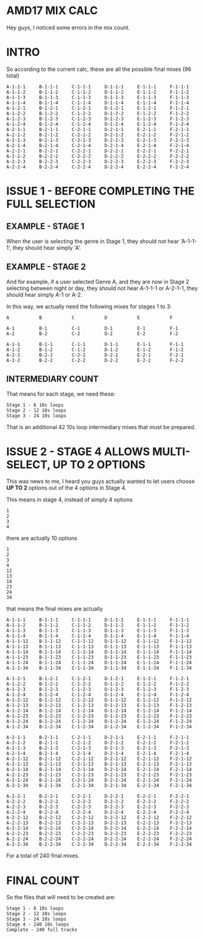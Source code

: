 # AMD17 MIX CALC

Hey guys, I noticed some errors in the mix count.

# INTRO

So according to the current calc, these are all the possible final mixes (96 total)

```
A-1-1-1     B-1-1-1     C-1-1-1     D-1-1-1     E-1-1-1     F-1-1-1
A-1-1-2     B-1-1-2     C-1-1-2     D-1-1-2     E-1-1-2     F-1-1-2
A-1-1-3     B-1-1-3     C-1-1-3     D-1-1-3     E-1-1-3     F-1-1-3
A-1-1-4     B-1-1-4     C-1-1-4     D-1-1-4     E-1-1-4     F-1-1-4
A-1-2-1     B-1-2-1     C-1-2-1     D-1-2-1     E-1-2-1     F-1-2-1
A-1-2-2     B-1-2-2     C-1-2-2     D-1-2-2     E-1-2-2     F-1-2-2
A-1-2-3     B-1-2-3     C-1-2-3     D-1-2-3     E-1-2-3     F-1-2-3
A-1-2-4     B-1-2-4     C-1-2-4     D-1-2-4     E-1-2-4     F-1-2-4
A-2-1-1     B-2-1-1     C-2-1-1     D-2-1-1     E-2-1-1     F-2-1-1
A-2-1-2     B-2-1-2     C-2-1-2     D-2-1-2     E-2-1-2     F-2-1-2
A-2-1-3     B-2-1-3     C-2-1-3     D-2-1-3     E-2-1-3     F-2-1-3
A-2-1-4     B-2-1-4     C-2-1-4     D-2-1-4     E-2-1-4     F-2-1-4
A-2-2-1     B-2-2-1     C-2-2-1     D-2-2-1     E-2-2-1     F-2-2-1
A-2-2-2     B-2-2-2     C-2-2-2     D-2-2-2     E-2-2-2     F-2-2-2
A-2-2-3     B-2-2-3     C-2-2-3     D-2-2-3     E-2-2-3     F-2-2-3
A-2-2-4     B-2-2-4     C-2-2-4     D-2-2-4     E-2-2-4     F-2-2-4
```


# ISSUE 1 - BEFORE COMPLETING THE FULL SELECTION

## EXAMPLE - STAGE 1
When the user is selecting the genre in Stage 1, they should not hear 'A-1-1-1', they should hear simply 'A'.


## EXAMPLE - STAGE 2
And for example, if a user selected Genre A, and they are now in Stage 2 selecting between night or day, they should not hear A-1-1-1 or A-2-1-1, they should hear simply A-1 or A-2.


In this way, we actually need the following mixes for stages 1 to 3:

```
A           B           C           D           E           F

A-1         B-1         C-1         D-1         E-1         F-1
A-2         B-2         C-2         D-2         E-2         F-2

A-1-1       B-1-1       C-1-1       D-1-1       E-1-1       F-1-1
A-1-2       B-1-2       C-1-2       D-1-2       E-1-2       F-1-2
A-2-1       B-2-1       C-2-1       D-2-1       E-2-1       F-2-1
A-2-2       B-2-2       C-2-2       D-2-2       E-2-2       F-2-2
```

## INTERMEDIARY COUNT

That means for each stage, we need these:

```
Stage 1 - 6 10s loops
Stage 2 - 12 10s loops
Stage 3 - 24 10s loops
```

That is an additional 42 10s loop intermediary mixes that must be prepared.


# ISSUE 2 - STAGE 4 ALLOWS MULTI-SELECT, UP TO 2 OPTIONS

This was news to me, I heard you guys actually wanted to let users choose **UP TO 2** options out of the 4 options in Stage 4.

This means in stage 4, instead of simply 4 options

```
1
2
3
4
```

there are actually 10 options

```
1
2
3
4
12
13
14
23
24
34
```

that means the final mixes are actually

```
A-1-1-1     B-1-1-1     C-1-1-1     D-1-1-1     E-1-1-1     F-1-1-1
A-1-1-2     B-1-1-2     C-1-1-2     D-1-1-2     E-1-1-2     F-1-1-2
A-1-1-3     B-1-1-3     C-1-1-3     D-1-1-3     E-1-1-3     F-1-1-3
A-1-1-4     B-1-1-4     C-1-1-4     D-1-1-4     E-1-1-4     F-1-1-4
A-1-1-12    B-1-1-12    C-1-1-12    D-1-1-12    E-1-1-12    F-1-1-12
A-1-1-13    B-1-1-13    C-1-1-13    D-1-1-13    E-1-1-13    F-1-1-13
A-1-1-14    B-1-1-14    C-1-1-14    D-1-1-14    E-1-1-14    F-1-1-14
A-1-1-23    B-1-1-23    C-1-1-23    D-1-1-23    E-1-1-23    F-1-1-23
A-1-1-24    B-1-1-24    C-1-1-24    D-1-1-24    E-1-1-24    F-1-1-24
A-1-1-34    B-1-1-34    C-1-1-34    D-1-1-34    E-1-1-34    F-1-1-34

A-1-2-1     B-1-2-1     C-1-2-1     D-1-2-1     E-1-2-1     F-1-2-1
A-1-2-2     B-1-2-2     C-1-2-2     D-1-2-2     E-1-2-2     F-1-2-2
A-1-2-3     B-1-2-3     C-1-2-3     D-1-2-3     E-1-2-3     F-1-2-3
A-1-2-4     B-1-2-4     C-1-2-4     D-1-2-4     E-1-2-4     F-1-2-4
A-1-2-12    B-1-2-12    C-1-2-12    D-1-2-12    E-1-2-12    F-1-2-12
A-1-2-13    B-1-2-13    C-1-2-13    D-1-2-13    E-1-2-13    F-1-2-13
A-1-2-14    B-1-2-14    C-1-2-14    D-1-2-14    E-1-2-14    F-1-2-14
A-1-2-23    B-1-2-23    C-1-2-23    D-1-2-23    E-1-2-23    F-1-2-23
A-1-2-24    B-1-2-24    C-1-2-24    D-1-2-24    E-1-2-24    F-1-2-24
A-1-2-34    B-1-2-34    C-1-2-34    D-1-2-34    E-1-2-34    F-1-2-34

A-2-1-1     B-2-1-1     C-2-1-1     D-2-1-1     E-2-1-1     F-2-1-1
A-2-1-2     B-2-1-2     C-2-1-2     D-2-1-2     E-2-1-2     F-2-1-2
A-2-1-3     B-2-1-3     C-2-1-3     D-2-1-3     E-2-1-3     F-2-1-3
A-2-1-4     B-2-1-4     C-2-1-4     D-2-1-4     E-2-1-4     F-2-1-4
A-2-1-12    B-2-1-12    C-2-1-12    D-2-1-12    E-2-1-12    F-2-1-12
A-2-1-13    B-2-1-13    C-2-1-13    D-2-1-13    E-2-1-13    F-2-1-13
A-2-1-14    B-2-1-14    C-2-1-14    D-2-1-14    E-2-1-14    F-2-1-14
A-2-1-23    B-2-1-23    C-2-1-23    D-2-1-23    E-2-1-23    F-2-1-23
A-2-1-24    B-2-1-24    C-2-1-24    D-2-1-24    E-2-1-24    F-2-1-24
A-2-1-34    B-2-1-34    C-2-1-34    D-2-1-34    E-2-1-34    F-2-1-34

A-2-2-1     B-2-2-1     C-2-2-1     D-2-2-1     E-2-2-1     F-2-2-1
A-2-2-2     B-2-2-2     C-2-2-2     D-2-2-2     E-2-2-2     F-2-2-2
A-2-2-3     B-2-2-3     C-2-2-3     D-2-2-3     E-2-2-3     F-2-2-3
A-2-2-4     B-2-2-4     C-2-2-4     D-2-2-4     E-2-2-4     F-2-2-4
A-2-2-12    B-2-2-12    C-2-2-12    D-2-2-12    E-2-2-12    F-2-2-12
A-2-2-13    B-2-2-13    C-2-2-13    D-2-2-13    E-2-2-13    F-2-2-13
A-2-2-14    B-2-2-14    C-2-2-14    D-2-2-14    E-2-2-14    F-2-2-14
A-2-2-23    B-2-2-23    C-2-2-23    D-2-2-23    E-2-2-23    F-2-2-23
A-2-2-24    B-2-2-24    C-2-2-24    D-2-2-24    E-2-2-24    F-2-2-24
A-2-2-34    B-2-2-34    C-2-2-34    D-2-2-34    E-2-2-34    F-2-2-34
```

For a total of 240 final mixes.

# FINAL COUNT

So the files that will need to be created are:

```
Stage 1 - 6 10s loops
Stage 2 - 12 10s loops
Stage 3 - 24 10s loops
Stage 4 - 240 10s loops
Complete - 240 full tracks
```

